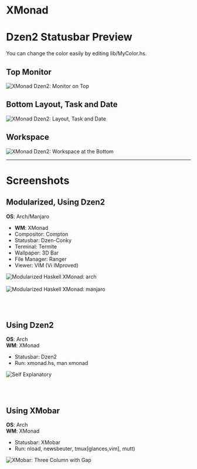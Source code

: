 XMonad
=====================

# Dzen2 Statusbar Preview

You can change the color easily by editing lib/MyColor.hs.

## Top Monitor

![XMonad Dzen2: Monitor on Top][dzen-top]

## Bottom Layout, Task and Date

![XMonad Dzen2: Layout, Task and Date][dzen-bottom]

## Workspace

![XMonad Dzen2: Workspace at the Bottom][dzen-workspace]

-- -- --

# Screenshots

## Modularized, Using Dzen2

<strong>OS</strong>: Arch/Manjaro<br>
  + <strong>WM</strong>: XMonad<br>
  + Compositor: Compton<br>
  + Statusbar: Dzen-Conky<br>
  + Terminal: Termite<br>
  + Wallpaper: 3D Bar<br>
  + File Manager: Ranger<br>
  + Viewer: VIM (Vi IMproved)

![Modularized Haskell XMonad: arch][picasa-ss-xmonad-1]
<br/><br/>
![Modularized Haskell XMonad: manjaro][picasa-ss-xmonad-2]

<br/><br/>

## Using Dzen2

<strong>OS</strong>: Arch<br>
<strong>WM</strong>: XMonad<br>
  + Statusbar: Dzen2<br>
  + Run: xmonad.hs, man xmonad

![Self Explanatory][picasa-ss-self-explanatory]

<br/><br/>

## Using XMobar

<strong>OS</strong>: Arch<br>
<strong>WM</strong>: XMonad<br>
  + Statusbar: XMobar<br>
  + Run: nload, newsbeuter, tmux[glances,vim], mutt)

![XMobar: Three Column with Gap][picasa-ss-xmobar-threecolumns-gap]


[picasa-ss-xmobar-threecolumns-gap]: https://lh3.googleusercontent.com/-2IkVXzKSn3Q/Vz2mpPdfJiI/AAAAAAAAAPg/-oDI1U8y-DEGrl9UK51udhjF18Nel2WSwCCo/s0/xmonad-xmobar-threecolumn.png

[picasa-ss-self-explanatory]: https://lh3.googleusercontent.com/-VDWvJwgHlL4/Vz2mh_HDNkI/AAAAAAAAAO8/lZ-OnxAfSDwvrYoYZeoBPl_bdKVS06S5wCCo/s0/xmonad-self-explanatory.png

[picasa-ss-xmonad-1]: https://lh3.googleusercontent.com/-wvBpvtxgRoM/Vzmdogxu8DI/AAAAAAAAAMk/MJHotl2DFJsIOLPMODDehnAQD_IR581uwCCo/s0/modularized-xmonad-1.png

[picasa-ss-xmonad-2]: https://lh3.googleusercontent.com/-q_oRSCjFDUo/Vzmdor9QKPI/AAAAAAAAAMk/0H8i6r-gjbohji9LCSG3ThMrUfS6rgC2QCCo/s0/modularized-xmonad-2.png


[dzen-top]: https://github.com/epsi-rns/dotfiles/blob/master/xmonad/readme/dzen-top.png
[dzen-bottom]: https://github.com/epsi-rns/dotfiles/blob/master/xmonad/readme/dzen-bottom.png
[dzen-workspace]: https://github.com/epsi-rns/dotfiles/blob/master/xmonad/readme/dzen-workspace.png
